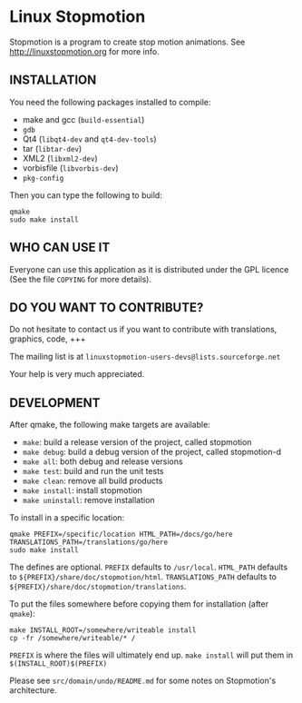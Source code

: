 Linux Stopmotion
================

Stopmotion is a program to create stop motion animations.
See <http://linuxstopmotion.org> for more info.


INSTALLATION
------------

You need the following packages installed to compile:
- make and gcc (`build-essential`)
- `gdb`
- Qt4 (`libqt4-dev` and `qt4-dev-tools`)
- tar (`libtar-dev`)
- XML2 (`libxml2-dev`)
- vorbisfile (`libvorbis-dev`)
- `pkg-config`

Then you can type the following to build:

    qmake
    sudo make install

WHO CAN USE IT
--------------
Everyone can use this application as it is distributed under the
GPL licence (See the file `COPYING` for more details).


DO YOU WANT TO CONTRIBUTE?
--------------------------
Do not hesitate to contact us if you want to contribute with translations,
graphics, code, +++

The mailing list is at `linuxstopmotion-users-devs@lists.sourceforge.net`

Your help is very much appreciated.

DEVELOPMENT
-----------

After qmake, the following make targets are available:

- `make`: build a release version of the project, called stopmotion
- `make debug`: build a debug version of the project, called stopmotion-d
- `make all`: both debug and release versions
- `make test`: build and run the unit tests
- `make clean`: remove all build products
- `make install`: install stopmotion
- `make uninstall`: remove installation

To install in a specific location:

    qmake PREFIX=/specific/location HTML_PATH=/docs/go/here TRANSLATIONS_PATH=/translations/go/here
    sudo make install

The defines are optional. `PREFIX` defaults to `/usr/local`.
`HTML_PATH` defaults to `${PREFIX}/share/doc/stopmotion/html`.
`TRANSLATIONS_PATH` defaults to `${PREFIX}/share/doc/stopmotion/translations`.

To put the files somewhere before copying them for installation (after `qmake`):

    make INSTALL_ROOT=/somewhere/writeable install
    cp -fr /somewhere/writeable/* /

`PREFIX` is where the files will ultimately end up. `make install` will put them in
`$(INSTALL_ROOT)$(PREFIX)`

Please see `src/domain/undo/README.md` for some notes on Stopmotion's
architecture.
